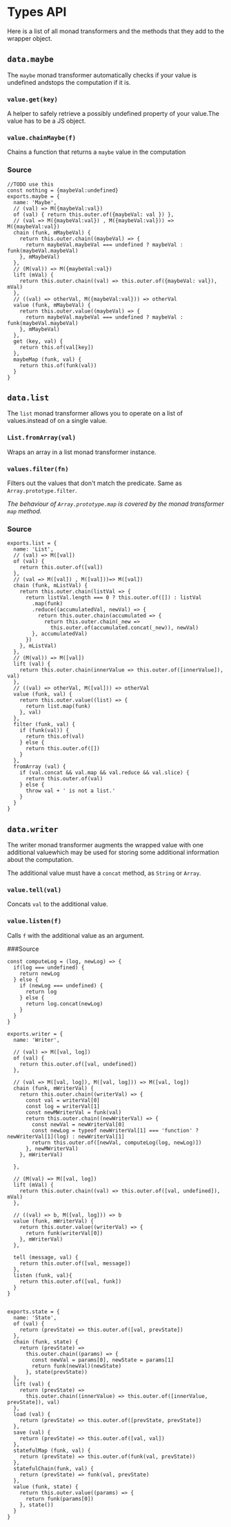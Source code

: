 # Types API

Here is a list of all monad transformers and the methods that they add to the wrapper object.

## `data.maybe`

The `maybe` monad transformer automatically checks if your value is undefined andstops the computation if it is.

### `value.get(key)`

A helper to safely retrieve a possibly undefined property of your value.The value has to be a JS object.

### `value.chainMaybe(f)`

Chains a function that returns a `maybe` value in the computation

### Source

    
    //TODO use this
    const nothing = {maybeVal:undefined}
    exports.maybe = {
      name: 'Maybe',
      // (val) => M({maybeVal:val})
      of (val) { return this.outer.of({maybeVal: val }) },
      // (val => M({maybeVal:val}) , M({maybeVal:val})) => M({maybeVal:val})
      chain (funk, mMaybeVal) {
        return this.outer.chain((maybeVal) => {
          return maybeVal.maybeVal === undefined ? maybeVal : funk(maybeVal.maybeVal)
        }, mMaybeVal)
      },
      // (M(val)) => M({maybeVal:val})
      lift (mVal) {
        return this.outer.chain((val) => this.outer.of({maybeVal: val}), mVal)
      },
      // ((val) => otherVal, M({maybeVal:val})) => otherVal
      value (funk, mMaybeVal) {
        return this.outer.value((maybeVal) => {
          return maybeVal.maybeVal === undefined ? maybeVal : funk(maybeVal.maybeVal)
        }, mMaybeVal)
      },
      get (key, val) {
        return this.of(val[key])
      },
      maybeMap (funk, val) {
        return this.of(funk(val))
      }
    }
    
## `data.list`

The `list` monad transformer allows you to operate on a list of values.instead of on a single value.

### `List.fromArray(val)`

Wraps an array in a list monad transformer instance.

### `values.filter(fn)`

Filters out the values that don't match the predicate. Same as `Array.prototype.filter`.

_The behaviour of `Array.prototype.map` is covered by the monad transformer `map` method._

### Source

    
    exports.list = {
      name: 'List',
      // (val) => M([val])
      of (val) {
        return this.outer.of([val])
      },
      // (val => M([val]) , M([val]))=> M([val])
      chain (funk, mListVal) {
        return this.outer.chain(listVal => {
          return listVal.length === 0 ? this.outer.of([]) : listVal
            .map(funk)
            .reduce((accumulatedVal, newVal) => {
              return this.outer.chain(accumulated => {
                return this.outer.chain(_new => 
                  this.outer.of(accumulated.concat(_new)), newVal)
            }, accumulatedVal)
          })
        }, mListVal)
      },
      // (M(val)) => M([val])
      lift (val) {
        return this.outer.chain(innerValue => this.outer.of([innerValue]), val)
      },
      // ((val) => otherVal, M([val])) => otherVal
      value (funk, val) {
        return this.outer.value((list) => {
          return list.map(funk)
        }, val)
      },
      filter (funk, val) {
        if (funk(val)) {
          return this.of(val)
        } else {
          return this.outer.of([])
        }
      },
      fromArray (val) {
        if (val.concat && val.map && val.reduce && val.slice) {
          return this.outer.of(val)
        } else {
          throw val + ' is not a list.'
        }
      }
    }
    
## `data.writer`

The writer monad transformer augments the wrapped value with one additional valuewhich may be used for storing some additional information about the computation.

The additional value must have a `concat` method, as `String` or `Array`.

### `value.tell(val)`

Concats `val` to the additional value.

### `value.listen(f)`

Calls `f` with the additional value as an argument. 

###Source

    
    const computeLog = (log, newLog) => {
      if(log === undefined) {
        return newLog
      } else {
        if (newLog === undefined) {
          return log
        } else {
          return log.concat(newLog)
        }
      }
    }
    
    exports.writer = {
      name: 'Writer',
    
      // (val) => M([val, log])
      of (val) {
        return this.outer.of([val, undefined])
      },
    
      // (val => M([val, log]), M([val, log])) => M([val, log])
      chain (funk, mWriterVal) {
        return this.outer.chain((writerVal) => {
          const val = writerVal[0]
          const log = writerVal[1] 
          const newMWriterVal = funk(val)
          return this.outer.chain((newWriterVal) => {
            const newVal = newWriterVal[0]
            const newLog = typeof newWriterVal[1] === 'function' ? newWriterVal[1](log) : newWriterVal[1]
            return this.outer.of([newVal, computeLog(log, newLog)])
          }, newMWriterVal)
        }, mWriterVal)
    
      },
    
      // (M(val) => M([val, log])
      lift (mVal) {
        return this.outer.chain((val) => this.outer.of([val, undefined]), mVal)
      },
    
      // ((val) => b, M([val, log])) => b
      value (funk, mWriterVal) {
        return this.outer.value((writerVal) => {
          return funk(writerVal[0])
        }, mWriterVal)
      },
    
      tell (message, val) {
        return this.outer.of([val, message])
      },
      listen (funk, val){
        return this.outer.of([val, funk])
      }
    }
    

    exports.state = {
      name: 'State',
      of (val) {
        return (prevState) => this.outer.of([val, prevState])
      },
      chain (funk, state) {
        return (prevState) =>
          this.outer.chain((params) => {
            const newVal = params[0], newState = params[1]
            return funk(newVal)(newState)
          }, state(prevState))
      },
      lift (val) {
        return (prevState) =>
          this.outer.chain((innerValue) => this.outer.of([innerValue, prevState]), val)
      },
      load (val) {
        return (prevState) => this.outer.of([prevState, prevState])
      },
      save (val) {
        return (prevState) => this.outer.of([val, val])
      },
      statefulMap (funk, val) {
        return (prevState) => this.outer.of(funk(val, prevState))
      },
      statefulChain(funk, val) {
        return (prevState) => funk(val, prevState)
      },
      value (funk, state) {
        return this.outer.value((params) => {
          return funk(params[0])
        }, state())
      }
    }
    

